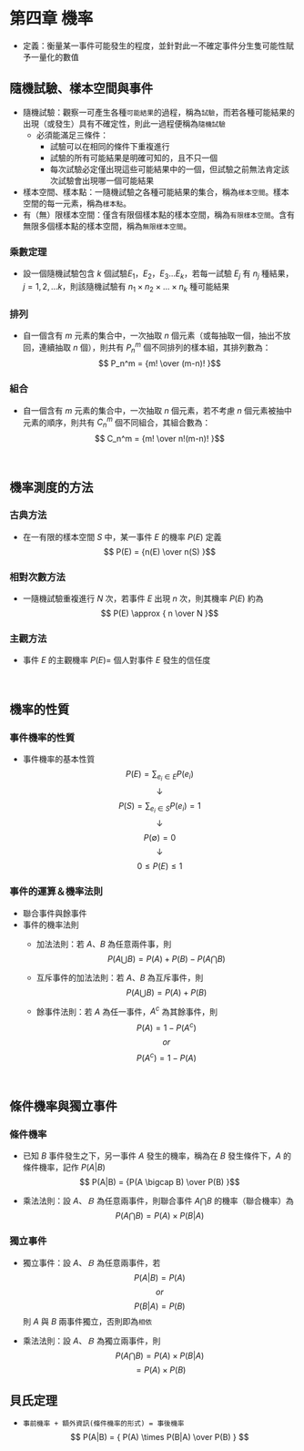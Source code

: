 # 第四章 機率
* 定義：衡量某一事件可能發生的程度，並針對此一不確定事件分生隻可能性賦予一量化的數值

## 隨機試驗、樣本空間與事件
* 隨機試驗：觀察一可產生各種`可能結果`的過程，稱為`試驗`，而若各種可能結果的出現（或發生）具有不確定性，則此一過程便稱為`隨機試驗`
   * 必須能滿足三條件：
        * 試驗可以在相同的條件下重複進行
        * 試驗的所有可能結果是明確可知的，且不只一個
        * 每次試驗必定僅出現這些可能結果中的一個，但試驗之前無法肯定該次試驗會出現哪一個可能結果
* 樣本空間、樣本點：一隨機試驗之各種可能結果的集合，稱為`樣本空間`。樣本空間的每一元素，稱為`樣本點`。
* 有（無）限樣本空間：僅含有限個樣本點的樣本空間，稱為`有限樣本空間`。含有無限多個樣本點的樣本空間，稱為`無限樣本空間`。

### 乘數定理
* 設一個隨機試驗包含 $k$ 個試驗$E_1$，$E_2$，$E_3$...$E_k$，若每一試驗 $E_j$ 有 $n_j$ 種結果，$j=1,2,...k$，則該隨機試驗有 $n_1 \times n_2 \times ... \times n_k$ 種可能結果

### 排列
* 自一個含有 $m$ 元素的集合中，一次抽取 $n$ 個元素（或每抽取一個，抽出不放回，連續抽取 $n$ 個），則共有 $P_n^m$ 個不同排列的樣本組，其排列數為：
$$ P_n^m = {m! \over (m-n)! }$$

### 組合
* 自一個含有 $m$ 元素的集合中，一次抽取 $n$ 個元素，若不考慮 $n$ 個元素被抽中元素的順序，則共有 $C_n^m$ 個不同組合，其組合數為：
$$ C_n^m = {m! \over n!(m-n)! }$$

<br>

## 機率測度的方法

### 古典方法
* 在一有限的樣本空間 $S$ 中，某一事件 $E$ 的機率 $P(E)$ 定義
$$ P(E) = {n(E) \over n(S) }$$ 

### 相對次數方法
* 一隨機試驗重複進行 $N$ 次，若事件 $E$ 出現 $n$ 次，則其機率 $P(E)$ 約為
$$ P(E) \approx { n \over N }$$ 

### 主觀方法
* 事件 $E$ 的主觀機率 $P(E) =$ 個人對事件 $E$ 發生的信任度

<br>

## 機率的性質

### 事件機率的性質
* 事件機率的基本性質
$$ P(E) = \sum_{e_i \in E} P(e_i) $$ 
$$ \downarrow $$
$$ P(S) = \sum_{e_i \in S} P(e_i) = 1$$ 
$$ \downarrow $$
$$ P( \emptyset ) = 0 $$ 
$$ \downarrow $$
$$ 0 \leq  P(E) \leq 1 $$ 

### 事件的運算＆機率法則
  * 聯合事件與餘事件
  * 事件的機率法則
     * 加法法則：若 $A、B$ 為任意兩件事，則
		$$P(A \bigcup B) = P(A) + P(B) - P(A \bigcap B)$$

     * 互斥事件的加法法則：若 $A、B$ 為互斥事件，則
		$$P(A \bigcup B) = P(A) + P(B)$$

     * 餘事件法則：若 $A$ 為任一事件，$A^c$ 為其餘事件，則
		$$P(A) = 1 - P(A^c)$$
		$$ or $$
		$$P(A^c) = 1 - P(A)$$

<br>

## 條件機率與獨立事件
### 條件機率
* 已知 $B$ 事件發生之下，另一事件 $A$ 發生的機率，稱為在 $B$ 發生條件下，$A$ 的條件機率，記作 $P(A|B)$
$$ P(A|B) =  {P(A \bigcap B) \over P(B)  }$$

* 乘法法則：設 $A、Ｂ$ 為任意兩事件，則聯合事件 $A \bigcap B$ 的機率（聯合機率）為
$$ P(A \bigcap B) =  { P(A) \times P(B|A)  }$$

### 獨立事件
* 獨立事件：設 $A、Ｂ$ 為任意兩事件，若 
$$ P(A|B) =  P(A) $$
$$ or $$
$$ P(B|A) =  P(B) $$
則 $A$ 與 $B$ 兩事件獨立，否則即為`相依`

* 乘法法則：設 $A、Ｂ$ 為獨立兩事件，則
$$ P(A \bigcap B) =  P(A) \times P(B|A) $$
$$ =  P(A) \times P(B) $$

## 貝氏定理
* `事前機率 + 額外資訊(條件機率的形式) = 事後機率`
$$ P(A|B)  = { P(A) \times P(B|A)  \over P(B) } $$

